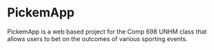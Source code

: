 PickemApp
==========

PickemApp is a web based project for the Comp 698 UNHM class that allows users to bet on the outcomes of various sporting events. 
